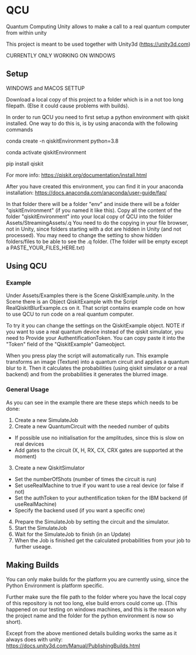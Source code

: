 # QCU
Quantum Computing Unity allows to make a call to a real quantum computer from within unity

This project is meant to be used together with Unity3d (https://unity3d.com)

CURRENTLY ONLY WORKING ON WINDOWS

## Setup

WINDOWS and MACOS SETTUP

Download a local copy of this project to a folder which is in a not too long filepath. (Else it could cause problems with builds).

In order to run QCU you need to first setup a python environment with qiskit installed.
One way to do this is, is by using anaconda with the following commands

conda create -n qiskitEnvironment python=3.8

conda activate qiskitEnvironment

pip install qiskit


For more info: https://qiskit.org/documentation/install.html

After you have created this environment, you can find it in your anaconda installation: https://docs.anaconda.com/anaconda/user-guide/faq/

In that folder there will be a folder "env" and inside there will be a folder "qiskitEnvironment" (if you named it like this).
Copy all the content of the folder "qiskitEnvironment" into your local copy of QCU into the folder Assets/StreamingAssets/.q 
You need to do the copying in your file browser, not in Unity, since folders starting with a dot are hidden in Unity (and not processed).
You may need to change the setting to show hidden folders/files to be able to see the .q folder.
(The folder will be empty except a PASTE_YOUR_FILES_HERE.txt)

## Using QCU

### Example

Under Assets/Examples there is the Scene QiskitExample.unity. In the Scene there is an Object QiskitExample with the Script RealQiskitBlurExample.cs on it.
That script contains example code on how to use QCU to run code on a real quantum computer.

To try it you can change the settings on the QiskitExample object. NOTE if you want to use a real quantum device instead of the qiskit simulator, you need to Provide your AuthentificationToken. You can copy paste it into the "Token" field of the "QiskitExample" Gameobject.

When you press play the script will automatically run. This example transforms an image (Texture) into a quantum circuit and applies a quantum blur to it.
Then it calculates the probabilities (using qiskit simulator or a real backend) and from the probabilities it generates the blurred image.

### General Usage

As you can see in the example there are these steps which needs to be done:

1. Create a new SimulateJob
2. Create a new QuantumCircuit with the needed number of qubits
  - If possible use no initialisation for the amplitudes, since this is slow on real devices
  - Add gates to the circuit (X, H, RX, CX, CRX gates are supported at the moment)
3. Create a new QiskitSimulator
  - Set the numberOfShots (number of times the circuit is run)
  - Set useRealMachine to true if you want to use a real device (or false if not)
  - Set the authToken to your authentification token for the IBM backend (if useRealMachine)
  - Specify the backend used (if you want a specific one)
4. Prepare the SimulateJob by setting the circuit and the simulator.
5. Start the SimulateJob
6. Wait for the SimulateJob to finish (in an Update)
7. When the Job is finished get the calculated probabilities from your job to further useage.


## Making Builds

You can only make builds for the platform you are currently using, since the Python Environment is platform specific.

Further make sure the file path to the folder where you have the local copy of this repository is not too long, else build errors could come up.
(This happened on our testing on windows machines, and this is the reason why the project name and the folder for the python environment is now so short).

Except from the above mentioned details building works the same as it always does with unity: https://docs.unity3d.com/Manual/PublishingBuilds.html
